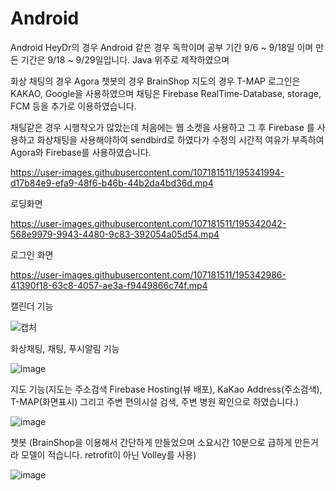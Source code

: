 # Android

Android HeyDr의 경우 
Android 같은 경우 독학이며 공부 기간 9/6 ~ 9/18일 이며
        만든 기간은 9/18 ~ 9/29일입니다.
Java 위주로 제작하였으며

화상 채팅의 경우 Agora
챗봇의 경우 BrainShop
지도의 경우 T-MAP
로그인은 KAKAO, Google을 사용하였으며
채팅은 Firebase RealTime-Database, storage, FCM 등을 추가로 이용하였습니다.

채팅같은 경우 시행착오가 많았는데 처음에는 웹 소켓을 사용하고 
그 후 Firebase 를 사용하고 
화상채팅을 사용해야하여 sendbird로 하였다가
수정의 시간적 여유가 부족하여 
Agora와 Firebase를 사용하였습니다.


https://user-images.githubusercontent.com/107181511/195341994-d17b84e9-efa9-48f6-b46b-44b2da4bd36d.mp4

로딩화면



https://user-images.githubusercontent.com/107181511/195342042-568e9979-9943-4480-9c83-392054a05d54.mp4

로그인 화면




https://user-images.githubusercontent.com/107181511/195342986-41390f18-63c8-4057-ae3a-f9449866c74f.mp4


캘린더 기능


![캡처](https://user-images.githubusercontent.com/107181511/195346226-37d1391d-cad2-479b-ac07-9ba178cc5924.PNG)


화상채팅, 채팅, 푸시알림 기능

![image](https://user-images.githubusercontent.com/107181511/195346658-6c132334-9868-4419-ba75-3124b4b9d83b.png)

지도 기능(지도는 주소검색 Firebase Hosting(뷰 배포), KaKao Address(주소검색), T-MAP(화면표시) 그리고 주변 편의시설 검색, 주변 병원 확인으로 하였습니다.)


![image](https://user-images.githubusercontent.com/107181511/195347084-9dacfb82-d4da-4a80-8609-fe0091a3709b.png)

챗봇 (BrainShop을 이용해서 간단하게 만들었으며 소요시간 10분으로 급하게 만든거라 모델이 적습니다. retrofit이 아닌 Volley를 사용)  

![image](https://user-images.githubusercontent.com/107181511/195347603-816d6b3a-8f96-4e3b-be9f-f8e8696bf273.png)



